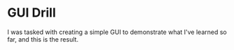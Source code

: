 # GUI Drill
I was tasked with creating a simple GUI to demonstrate what I've learned so far, and this is the result.
